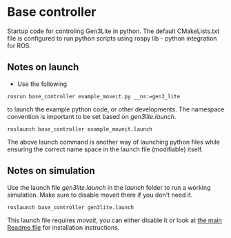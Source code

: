 # Base controller

Startup code for controling Gen3Lite in python. The default CMakeLists.txt file is configured to run python scripts using rospy lib - python integration for ROS.

## Notes on launch

* Use the following
```
rosrun base_controller example_moveit.py __ns:=gen3_lite
```
to launch the example python code, or other developments. The namespace convention is important to be set based on *gen3lite.launch*.

```
roslaunch base_controller example_moveit.launch
```
The above launch command is another way of launching python files while ensuring the correct name space in the launch file (modifiable) itself.

## Notes on simulation
Use the launch file *gen3lite.launch* in the *launch* folder to run a working simulation. Make sure to disable moveit there if you don't need it.

```
roslaunch base_controller gen3lite.launch
```

This launch file requires *moveit*, you can either disable it or look at [the main Readme file](../README.md) for installation instructions.